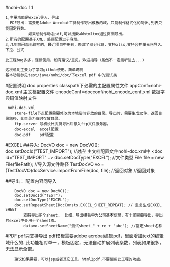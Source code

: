 
#nohi-doc 1.1
    
    1,主要功能是excel导入、导出
      PDF导出：需要用Adobe Acrobat工具制作导出模板的域，只能制作格式化的导出,列表只能固定行数。
              如果想制作动态pdf,可以搜索wkhtmltox通过页面导出。
    2,所有的配置基于XML，感觉配置过于麻烦。   
    3,几年前闲着无聊写的，最近项目中用到，修改了部分代码，支持xlsx,支持合并单元格导入、下拉、公式
    
    此工程bug多多，谨慎使用，如有建议/意见，欢迎指导（虽然不一定能听进去...）

    这次说明主要为了学习github使用。简单说明
    基本功能参见test/java/nohi/doc/下excel pdf 中的测试类   
#配置说明
     doc.properties  classpath下必需的主配置属性文件
        appConf=nohi-doc.xml   主文档配置文件
        encodeConf=docconf/nohi_encode_conf.xml   数据字典码值映射文件
    
     nohi-doc.xml
    	store-file节点配置需要修改为本地临时存放的目录。导出时，需要生成文件，返回目录路径，此目录为临时存放目录。
    	ftp-server 最初设计支持导出后存入ftp文件服务器。
        doc-excel  excel配置
        doc-pdf    pdf配置
                
#EXCEL
  ##导入:
        DocVO doc = new DocVO();
        doc.setDocId("TEST_IMPORT");  //对应 主文档配置文件nohi-doc.xml中 <doc id="TEST_IMPORT" ..>
        doc.setDocType("EXCEL");      //文件类型
        File file = new File(filePath);  //导入源文件路径
        TestDocVO vo = (TestDocVO)docService.importFromFile(doc, file); //返回对象
            //返回对象
            <document id="TEST_IMPORT" name="测试Excel"
                      data="nohi.doc.excel.vo.TestDocVO"
                      docType="EXCEL"
            >


  ##导出：
        配置内容同导入

        DocVO doc = new DocVO();
        doc.setDocId("TEST");
        doc.setDocType("EXCEL");
        doc.setRepeatSheet(DocConsts.EXCEL_SHEET_REPEAT); // 重复生成EXCEL SHEET
            支持导出多个sheet,  比如，导出模板中为公司基本信息，有十家需要导出，导出的excel中会用十个sheet页。
            datavo.setSheetName("测试sheet_" + re + "abc"); //指定sheet名称

#PDF
    pdf只支持导出
        pdf模板需要adobe acrobat编辑pdf，里面增加text的编辑域什么的.
        此功能相对单一，模板固定，无法自动扩展列表条数，列表如果很多，无法显示全部。
   
        建议如果需要，可以jsp或者其它工具，html2pdf.不要使用此工程的功能。            
   
